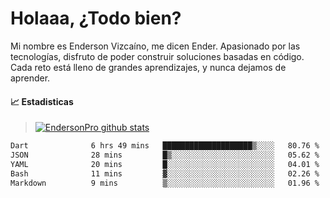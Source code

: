 
# Holaaa, ¿Todo bien?

Mi nombre es Enderson Vizcaíno, me dicen Ender. Apasionado por las tecnologías, disfruto de poder construir soluciones basadas en código. Cada reto está lleno de grandes aprendizajes, y nunca dejamos de aprender. 

#### :chart_with_upwards_trend: Estadisticas
> [![EndersonPro github stats](https://github-readme-stats.vercel.app/api?username=endersonpro&theme=vue-dark&show_icons=true)](https://github.com/anuraghazra/github-readme-stats) 


<!--START_SECTION:waka-->

```txt
Dart              6 hrs 49 mins   ████████████████████▒░░░░   80.76 %
JSON              28 mins         █▒░░░░░░░░░░░░░░░░░░░░░░░   05.62 %
YAML              20 mins         █░░░░░░░░░░░░░░░░░░░░░░░░   04.01 %
Bash              11 mins         ▓░░░░░░░░░░░░░░░░░░░░░░░░   02.26 %
Markdown          9 mins          ▒░░░░░░░░░░░░░░░░░░░░░░░░   01.96 %
```

<!--END_SECTION:waka-->

[website]: https://endersonpro.github.io/portfolio/
[twitter]: https://twitter.com/endersonj_
[youtube]: https://youtube.com/ByEnderson
[instagram]: https://instagram.com/endersonvizc
[linkedin]: https://www.linkedin.com/in/enderson-vizcaino-2aa927175/
